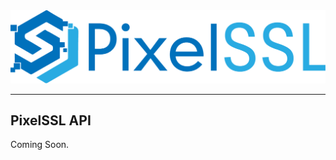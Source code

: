 <div align="center">
  <img src="img/pixelssl-logo.png" width="650"/>
</div>

---

## PixelSSL API

Coming Soon.